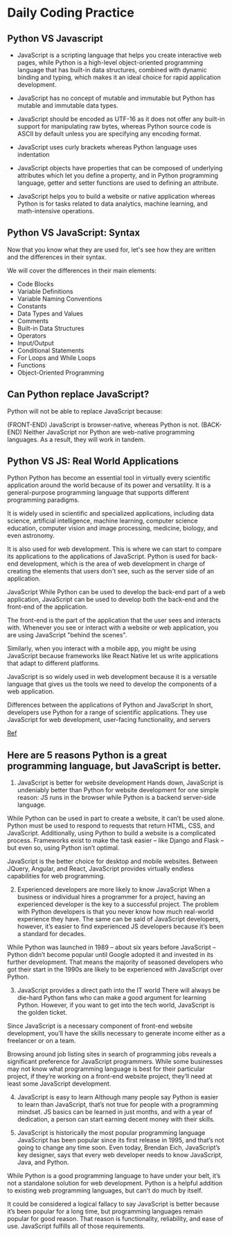 # Daily Coding Practice

## Python VS Javascript
- JavaScript is a scripting language that helps you create interactive web pages, while Python is a high-level object-oriented programming language that has built-in data structures, combined with dynamic binding and typing, which makes it an ideal choice for rapid application development.

- JavaScript has no concept of mutable and immutable but Python has mutable and immutable data types.

- JavaScript should be encoded as UTF-16 as it does not offer any built-in support for manipulating raw bytes, whereas Python source code is ASCII by default unless you are specifying any encoding format.

- JavaScript uses curly brackets whereas Python language uses indentation

- JavaScript objects have properties that can be composed of underlying attributes which let you define a property, and in Python programming language, getter and setter functions are used to defining an attribute.

- JavaScript helps you to build a website or native application whereas Python is for tasks related to data analytics, machine learning, and math-intensive operations.

## Python VS JavaScript: Syntax
Now that you know what they are used for, let's see how they are written and the differences in their syntax.

We will cover the differences in their main elements:

- Code Blocks
- Variable Definitions
- Variable Naming Conventions
- Constants
- Data Types and Values
- Comments
- Built-in Data Structures
- Operators
- Input/Output
- Conditional Statements
- For Loops and While Loops
- Functions
- Object-Oriented Programming

## Can Python replace JavaScript?
Python will not be able to replace JavaScript because: 

(FRONT-END) JavaScript is browser-native, whereas Python is not. 
(BACK-END) Neither JavaScript nor Python are web-native programming languages. As a result, they will work in tandem.

## Python VS JS: Real World Applications
Python
Python has become an essential tool in virtually every scientific application around the world because of its power and versatility. It is a general-purpose programming language that supports different programming paradigms.

It is widely used in scientific and specialized applications, including data science, artificial intelligence, machine learning, computer science education, computer vision and image processing, medicine, biology, and even astronomy.

It is also used for web development. This is where we can start to compare its applications to the applications of JavaScript. Python is used for back-end development, which is the area of web development in charge of creating the elements that users don't see, such as the server side of an application.

JavaScript
While Python can be used to develop the back-end part of a web application, JavaScript can be used to develop both the back-end and the front-end of the application.

The front-end is the part of the application that the user sees and interacts with. Whenever you see or interact with a website or web application, you are using JavaScript "behind the scenes".

Similarly, when you interact with a mobile app, you might be using JavaScript because frameworks like React Native let us write applications that adapt to different platforms.

JavaScript is so widely used in web development because it is a versatile language that gives us the tools we need to develop the components of a web application.

Differences between the applications of Python and JavaScript
In short, developers use Python for a range of scientific applications. They use JavaScript for web development, user-facing functionality, and servers

[Ref](https://www.freecodecamp.org/news/python-vs-javascript-what-are-the-key-differences-between-the-two-popular-programming-languages/)

## Here are 5 reasons Python is a great programming language, but JavaScript is better.
 

1. JavaScript is better for website development
Hands down, JavaScript is undeniably better than Python for website development for one simple reason: JS runs in the browser while Python is a backend server-side language.

While Python can be used in part to create a website, it can’t be used alone. Python must be used to respond to requests that return HTML, CSS, and JavaScript. Additionally, using Python to build a website is a complicated process. Frameworks exist to make the task easier – like Django and Flask – but even so, using Python isn’t optimal.

JavaScript is the better choice for desktop and mobile websites. Between JQuery, Angular, and React, JavaScript provides virtually endless capabilities for web programming.

2. Experienced developers are more likely to know JavaScript
When a business or individual hires a programmer for a project, having an experienced developer is the key to a successful project. The problem with Python developers is that you never know how much real-world experience they have. The same can be said of JavaScript developers, however, it’s easier to find experienced JS developers because it’s been a standard for decades.

While Python was launched in 1989 – about six years before JavaScript – Python didn’t become popular until Google adopted it and invested in its further development. That means the majority of seasoned developers who got their start in the 1990s are likely to be experienced with JavaScript over Python.

3. JavaScript provides a direct path into the IT world
There will always be die-hard Python fans who can make a good argument for learning Python. However, if you want to get into the tech world, JavaScript is the golden ticket.

Since JavaScript is a necessary component of front-end website development, you’ll have the skills necessary to generate income either as a freelancer or on a team.

Browsing around job listing sites in search of programming jobs reveals a significant preference for JavaScript programmers. While some businesses may not know what programming language is best for their particular project, if they’re working on a front-end website project, they’ll need at least some JavaScript development.

4. JavaScript is easy to learn
Although many people say Python is easier to learn than JavaScript, that’s not true for people with a programming mindset. JS basics can be learned in just months, and with a year of dedication, a person can start earning decent money with their skills.

5. JavaScript is historically the most popular programming language
JavaScript has been popular since its first release in 1995, and that’s not going to change any time soon. Even today, Brendan Eich, JavaScript’s key designer, says that every web developer needs to know JavaScript, Java, and Python.

While Python is a good programming language to have under your belt, it’s not a standalone solution for web development. Python is a helpful addition to existing web programming languages, but can’t do much by itself.

It could be considered a logical fallacy to say JavaScript is better because it’s been popular for a long time, but programming languages remain popular for good reason. That reason is functionality, reliability, and ease of use. JavaScript fulfills all of those requirements.